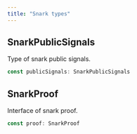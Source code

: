 ```yaml
---
title: "Snark types"
---
```


## SnarkPublicSignals

Type of snark public signals.

```ts
const publicSignals: SnarkPublicSignals
```

## SnarkProof

Interface of snark proof.

```ts
const proof: SnarkProof
```
